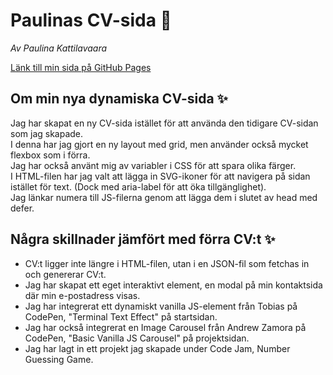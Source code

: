 # Paulinas CV-sida 📃

_Av Paulina Kattilavaara_

[Länk till min sida på GitHub Pages](https://github.com/paulinakattilavaara)

## Om min nya dynamiska CV-sida ✨

Jag har skapat en ny CV-sida istället för att använda den tidigare CV-sidan som jag skapade.  
I denna har jag gjort en ny layout med grid, men använder också mycket flexbox som i förra.  
Jag har också använt mig av variabler i CSS för att spara olika färger.  
I HTML-filen har jag valt att lägga in SVG-ikoner för att navigera på sidan istället för text. (Dock med aria-label för att öka tillgänglighet).  
Jag länkar numera till JS-filerna genom att lägga dem i slutet av head med defer.

## Några skillnader jämfört med förra CV:t ✨

- CV:t ligger inte längre i HTML-filen, utan i en JSON-fil som fetchas in och genererar CV:t.
- Jag har skapat ett eget interaktivt element, en modal på min kontaktsida där min e-postadress visas.
- Jag har integrerat ett dynamiskt vanilla JS-element från Tobias på CodePen, "Terminal Text Effect" på startsidan.
- Jag har också integrerat en Image Carousel från Andrew Zamora på CodePen, "Basic Vanilla JS Carousel" på projektsidan.
- Jag har lagt in ett projekt jag skapade under Code Jam, Number Guessing Game.
